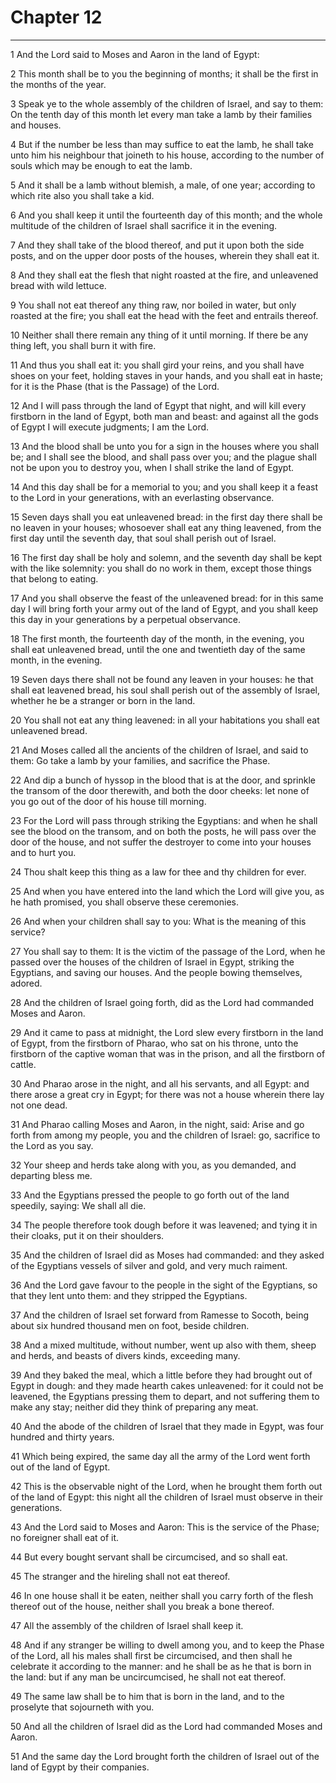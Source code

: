 # Chapter 12

***

1 And the Lord said to Moses and Aaron in the land of Egypt:

2 This month shall be to you the beginning of months; it shall be the first in the months of the year.

3 Speak ye to the whole assembly of the children of Israel, and say to them: On the tenth day of this month let every man take a lamb by their families and houses.

4 But if the number be less than may suffice to eat the lamb, he shall take unto him his neighbour that joineth to his house, according to the number of souls which may be enough to eat the lamb.

5 And it shall be a lamb without blemish, a male, of one year; according to which rite also you shall take a kid.

6 And you shall keep it until the fourteenth day of this month; and the whole multitude of the children of Israel shall sacrifice it in the evening.

7 And they shall take of the blood thereof, and put it upon both the side posts, and on the upper door posts of the houses, wherein they shall eat it.

8 And they shall eat the flesh that night roasted at the fire, and unleavened bread with wild lettuce.

9 You shall not eat thereof any thing raw, nor boiled in water, but only roasted at the fire; you shall eat the head with the feet and entrails thereof.

10 Neither shall there remain any thing of it until morning. If there be any thing left, you shall burn it with fire.

11 And thus you shall eat it: you shall gird your reins, and you shall have shoes on your feet, holding staves in your hands, and you shall eat in haste; for it is the Phase (that is the Passage) of the Lord.

12 And I will pass through the land of Egypt that night, and will kill every firstborn in the land of Egypt, both man and beast: and against all the gods of Egypt I will execute judgments; I am the Lord.

13 And the blood shall be unto you for a sign in the houses where you shall be; and I shall see the blood, and shall pass over you; and the plague shall not be upon you to destroy you, when I shall strike the land of Egypt.

14 And this day shall be for a memorial to you; and you shall keep it a feast to the Lord in your generations, with an everlasting observance.

15 Seven days shall you eat unleavened bread: in the first day there shall be no leaven in your houses; whosoever shall eat any thing leavened, from the first day until the seventh day, that soul shall perish out of Israel.

16 The first day shall be holy and solemn, and the seventh day shall be kept with the like solemnity: you shall do no work in them, except those things that belong to eating.

17 And you shall observe the feast of the unleavened bread: for in this same day I will bring forth your army out of the land of Egypt, and you shall keep this day in your generations by a perpetual observance.

18 The first month, the fourteenth day of the month, in the evening, you shall eat unleavened bread, until the one and twentieth day of the same month, in the evening.

19 Seven days there shall not be found any leaven in your houses: he that shall eat leavened bread, his soul shall perish out of the assembly of Israel, whether he be a stranger or born in the land.

20 You shall not eat any thing leavened: in all your habitations you shall eat unleavened bread.

21 And Moses called all the ancients of the children of Israel, and said to them: Go take a lamb by your families, and sacrifice the Phase.

22 And dip a bunch of hyssop in the blood that is at the door, and sprinkle the transom of the door therewith, and both the door cheeks: let none of you go out of the door of his house till morning.

23 For the Lord will pass through striking the Egyptians: and when he shall see the blood on the transom, and on both the posts, he will pass over the door of the house, and not suffer the destroyer to come into your houses and to hurt you.

24 Thou shalt keep this thing as a law for thee and thy children for ever.

25 And when you have entered into the land which the Lord will give you, as he hath promised, you shall observe these ceremonies.

26 And when your children shall say to you: What is the meaning of this service?

27 You shall say to them: It is the victim of the passage of the Lord, when he passed over the houses of the children of Israel in Egypt, striking the Egyptians, and saving our houses. And the people bowing themselves, adored.

28 And the children of Israel going forth, did as the Lord had commanded Moses and Aaron.

29 And it came to pass at midnight, the Lord slew every firstborn in the land of Egypt, from the firstborn of Pharao, who sat on his throne, unto the firstborn of the captive woman that was in the prison, and all the firstborn of cattle.

30 And Pharao arose in the night, and all his servants, and all Egypt: and there arose a great cry in Egypt; for there was not a house wherein there lay not one dead.

31 And Pharao calling Moses and Aaron, in the night, said: Arise and go forth from among my people, you and the children of Israel: go, sacrifice to the Lord as you say.

32 Your sheep and herds take along with you, as you demanded, and departing bless me.

33 And the Egyptians pressed the people to go forth out of the land speedily, saying: We shall all die.

34 The people therefore took dough before it was leavened; and tying it in their cloaks, put it on their shoulders.

35 And the children of Israel did as Moses had commanded: and they asked of the Egyptians vessels of silver and gold, and very much raiment.

36 And the Lord gave favour to the people in the sight of the Egyptians, so that they lent unto them: and they stripped the Egyptians.

37 And the children of Israel set forward from Ramesse to Socoth, being about six hundred thousand men on foot, beside children.

38 And a mixed multitude, without number, went up also with them, sheep and herds, and beasts of divers kinds, exceeding many.

39 And they baked the meal, which a little before they had brought out of Egypt in dough: and they made hearth cakes unleavened: for it could not be leavened, the Egyptians pressing them to depart, and not suffering them to make any stay; neither did they think of preparing any meat.

40 And the abode of the children of Israel that they made in Egypt, was four hundred and thirty years.

41 Which being expired, the same day all the army of the Lord went forth out of the land of Egypt.

42 This is the observable night of the Lord, when he brought them forth out of the land of Egypt: this night all the children of Israel must observe in their generations.

43 And the Lord said to Moses and Aaron: This is the service of the Phase; no foreigner shall eat of it.

44 But every bought servant shall be circumcised, and so shall eat.

45 The stranger and the hireling shall not eat thereof.

46 In one house shall it be eaten, neither shall you carry forth of the flesh thereof out of the house, neither shall you break a bone thereof.

47 All the assembly of the children of Israel shall keep it.

48 And if any stranger be willing to dwell among you, and to keep the Phase of the Lord, all his males shall first be circumcised, and then shall he celebrate it according to the manner: and he shall be as he that is born in the land: but if any man be uncircumcised, he shall not eat thereof.

49 The same law shall be to him that is born in the land, and to the proselyte that sojourneth with you.

50 And all the children of Israel did as the Lord had commanded Moses and Aaron.

51 And the same day the Lord brought forth the children of Israel out of the land of Egypt by their companies.

